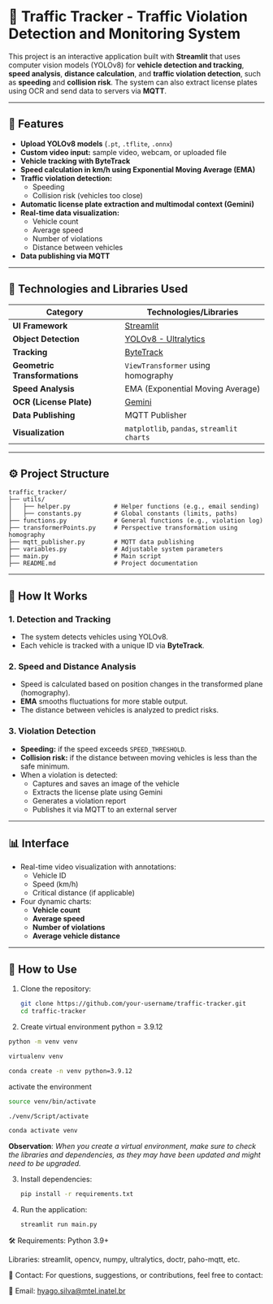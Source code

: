 # 🚦 Traffic Tracker - Traffic Violation Detection and Monitoring System

This project is an interactive application built with **Streamlit** that uses computer vision models (YOLOv8) for **vehicle detection and tracking**, **speed analysis**, **distance calculation**, and **traffic violation detection**, such as **speeding** and **collision risk**. The system can also extract license plates using OCR and send data to servers via **MQTT**.

---

## 📌 Features

- **Upload YOLOv8 models** (`.pt`, `.tflite`, `.onnx`)
- **Custom video input:** sample video, webcam, or uploaded file
- **Vehicle tracking with ByteTrack**
- **Speed calculation in km/h using Exponential Moving Average (EMA)**
- **Traffic violation detection:**
  - Speeding
  - Collision risk (vehicles too close)
- **Automatic license plate extraction and multimodal context (Gemini)**
- **Real-time data visualization:**
  - Vehicle count
  - Average speed
  - Number of violations
  - Distance between vehicles
- **Data publishing via MQTT**

---

## 🧠 Technologies and Libraries Used

| Category                   | Technologies/Libraries                             |
|---------------------------|-----------------------------------------------------|
| **UI Framework**          | [Streamlit](https://streamlit.io/)                 |
| **Object Detection**      | [YOLOv8 - Ultralytics](https://github.com/ultralytics/ultralytics) |
| **Tracking**              | [ByteTrack](https://github.com/ifzhang/ByteTrack)  |
| **Geometric Transformations** | `ViewTransformer` using homography           |
| **Speed Analysis**        | EMA (Exponential Moving Average)                   |
| **OCR (License Plate)**   | [Gemini](https://aistudio.google.com/)             |
| **Data Publishing**       | MQTT Publisher                                     |
| **Visualization**         | `matplotlib`, `pandas`, `streamlit charts`         |

---

## ⚙️ Project Structure

```
traffic_tracker/
├── utils/
│   ├── helper.py            # Helper functions (e.g., email sending)
│   ├── constants.py         # Global constants (limits, paths)
├── functions.py             # General functions (e.g., violation log)
├── transformerPoints.py     # Perspective transformation using homography
├── mqtt_publisher.py        # MQTT data publishing
├── variables.py             # Adjustable system parameters
├── main.py                  # Main script
├── README.md                # Project documentation
```

---

## 🎯 How It Works

### 1. Detection and Tracking
- The system detects vehicles using YOLOv8.
- Each vehicle is tracked with a unique ID via **ByteTrack**.

### 2. Speed and Distance Analysis
- Speed is calculated based on position changes in the transformed plane (homography).
- **EMA** smooths fluctuations for more stable output.
- The distance between vehicles is analyzed to predict risks.

### 3. Violation Detection
- **Speeding:** if the speed exceeds `SPEED_THRESHOLD`.
- **Collision risk:** if the distance between moving vehicles is less than the safe minimum.
- When a violation is detected:
  - Captures and saves an image of the vehicle
  - Extracts the license plate using Gemini
  - Generates a violation report
  - Publishes it via MQTT to an external server

---

## 📊 Interface

- Real-time video visualization with annotations:
  - Vehicle ID
  - Speed (km/h)
  - Critical distance (if applicable)
- Four dynamic charts:
  - **Vehicle count**
  - **Average speed**
  - **Number of violations**
  - **Average vehicle distance**

---

## 🚀 How to Use

1. Clone the repository:
   ```bash
   git clone https://github.com/your-username/traffic-tracker.git
   cd traffic-tracker
   ```
   
2. Create virtual environment python = 3.9.12
  ```bash
  python -m venv venv
  ```
  ```bash
  virtualenv venv
  ```
  ```bash
  conda create -n venv python=3.9.12
  ```
activate the environment
  ```bash
  source venv/bin/activate
  ```
  ```bash
  ./venv/Script/activate
  ```
  ```bash
  conda activate venv
  ```

**Observation**: *When you create a virtual environment, make sure to check the libraries and dependencies, as they may have been updated and might need to be upgraded.*

3. Install dependencies:
   ```bash
   pip install -r requirements.txt
   ```

4. Run the application:
   ```bash
   streamlit run main.py
   ```

🛠 Requirements:
Python 3.9+

Libraries: streamlit, opencv, numpy, ultralytics, doctr, paho-mqtt, etc.

📩 Contact:
For questions, suggestions, or contributions, feel free to contact:

📧 Email: hyago.silva@mtel.inatel.br
